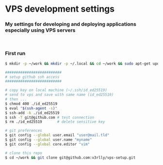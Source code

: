 # VPS development settings 

### My settings for developing and deploying applications especially using VPS servers 

<br>

### First run
```sh
$ mkdir -p ~/work && mkdir -p ~/.local && cd ~/work && sudo apt-get update && sudo apt-get install -y build-essential git

##########################
# setup github ssh access
##########################

# copy key on local machine (~/.ssh/id_ed25519)
# send to vps and save with same name (id_ed25519)
# then ...
$ chmod 400 ./id_ed25519
$ eval "$(ssh-agent -s)"
$ ssh-add -k ./id_ed25519
$ ssh -T git@github.com # test connection
$ rm ./id_ed25519       # delete sensitive key

# git preferences
$ git config --global user.email "user@mail.tld"
$ git config --global user.name "myname"
$ git config --global core.editor "vim"

# clone this repo
$ cd ~/work && git clone git@github.com:v3rlly/vps-setup.git
```
